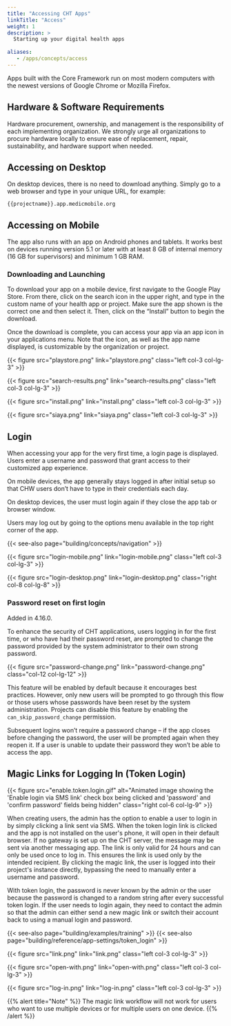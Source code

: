 ```yaml
---
title: "Accessing CHT Apps"
linkTitle: "Access"
weight: 1
description: >
  Starting up your digital health apps
  
aliases:
   - /apps/concepts/access
---
```


Apps built with the Core Framework run on most modern computers with the newest versions of Google Chrome or Mozilla Firefox.

## Hardware & Software Requirements

Hardware procurement, ownership, and management is the responsibility of each implementing organization. We strongly urge all organizations to procure hardware locally to ensure ease of replacement, repair, sustainability, and hardware support when needed.


## Accessing on Desktop

On desktop devices, there is no need to download anything. Simply go to a web browser and type in your unique URL, for example:

`{{projectname}}.app.medicmobile.org`

## Accessing on Mobile

The app also runs with an app on Android phones and tablets. It works best on devices running version 5.1 or later with at least 8 GB of internal memory (16 GB for supervisors) and minimum 1 GB RAM.

### Downloading and Launching

To download your app on a mobile device, first navigate to the Google Play Store. From there, click on the search icon in the upper right, and type in the custom name of your health app or project. Make sure the app shown is the correct one and then select it. Then, click on the “Install” button to begin the download. 

Once the download is complete, you can access your app via an app icon in your applications menu. Note that the icon, as well as the app name displayed, is customizable by the organization or project.

{{< figure src="playstore.png" link="playstore.png" class="left col-3 col-lg-3" >}}

{{< figure src="search-results.png" link="search-results.png" class="left col-3 col-lg-3" >}}

{{< figure src="install.png" link="install.png" class="left col-3 col-lg-3" >}}

{{< figure src="siaya.png" link="siaya.png" class="left col-3 col-lg-3" >}}


## Login

When accessing your app for the very first time, a login page is displayed. Users enter a username and password that grant access to their customized app experience.

On mobile devices, the app generally stays logged in after initial setup so that CHW users don’t have to type in their credentials each day. 

On desktop devices, the user must login again if they close the app tab or browser window.

Users may log out by going to the options menu available in the top right corner of the app.

{{< see-also page="building/concepts/navigation" >}}

{{< figure src="login-mobile.png" link="login-mobile.png" class="left col-3 col-lg-3" >}}

{{< figure src="login-desktop.png" link="login-desktop.png" class="right col-8 col-lg-8" >}}

### Password reset on first login

Added in 4.16.0.

To enhance the security of CHT applications, users logging in for the first time, or who have had their password reset, are prompted to change the password provided by the system administrator to their own strong password.

{{< figure src="password-change.png" link="password-change.png" class="col-12 col-lg-12" >}}

This feature will be enabled by default because it encourages best practices. However, only new users will be prompted to go through this flow or those users whose passwords have been reset by the system administration. 
Projects can disable this feature by enabling the `can_skip_password_change` permission.

Subsequent logins won’t require a password change – if the app closes before changing the password, the user will be prompted again when they reopen it. If a user is unable to update their password they won’t be able to access the app.


## Magic Links for Logging In (Token Login)

{{< figure src="enable.token.login.gif" alt="Animated image showing the 'Enable login via SMS link' check box being clicked and 'password' and 'confirm password' fields being hidden" class="right col-6 col-lg-9" >}}

When creating users, the admin has the option to enable a user to login in by simply clicking a link sent via SMS. When the token login link is clicked and the app is not installed on the user's phone, it will open in their default browser. If no gateway is set up on the CHT server, the message may be sent via another messaging app. The link is only valid for 24 hours and can only be used once to log in. This ensures the link is used only by the intended recipient. By clicking the magic link, the user is logged into their project's instance directly, bypassing the need to manually enter a username and password.  

With token login, the password is never known by the admin or the user because the password is changed to a random string after every successful token login. If the user needs to login again, they need to contact the admin so that the admin can either send a new magic link or switch their account back to using a manual login and password.

{{< see-also page="building/examples/training" >}}
{{< see-also page="building/reference/app-settings/token_login" >}}


{{< figure src="link.png" link="link.png" class="left col-3 col-lg-3" >}}

{{< figure src="open-with.png" link="open-with.png" class="left col-3 col-lg-3" >}}

{{< figure src="log-in.png" link="log-in.png" class="left col-3 col-lg-3" >}}

{{% alert title="Note" %}}
The magic link workflow will not work for users who want to use multiple devices or for multiple users on one device.
{{% /alert %}}
